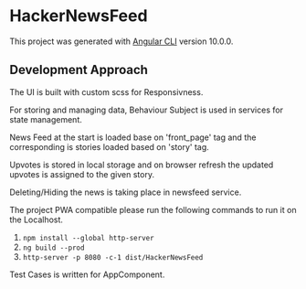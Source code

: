 # HackerNewsFeed

This project was generated with [Angular CLI](https://github.com/angular/angular-cli) version 10.0.0.

## Development Approach

The UI is built with custom scss for Responsivness.

For storing and managing data, Behaviour Subject is used in services for state management.

News Feed at the start is loaded base on 'front_page' tag and the corresponding is stories loaded based on 'story' tag.

Upvotes is stored in local storage and on browser refresh the updated upvotes is assigned to the given story.

Deleting/Hiding the news is taking place in newsfeed service.

The project PWA compatible please run the following commands to run it on the Localhost.
1. `npm install --global http-server`
2. `ng build --prod`
3. `http-server -p 8080 -c-1 dist/HackerNewsFeed`

Test Cases is written for AppComponent.
